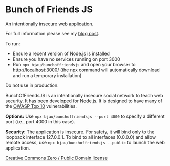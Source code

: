 # Bunch of Friends JS

An intentionally insecure web application.

For full information please see my [blog post](https://www.benjaminjohnston.com.au/intentionallyinsecurejs).

To run:
- Ensure a recent version of Node.js is installed
- Ensure you have no services running on port 3000
- Run `npx bjau/bunchoffriendsjs` and open your browser to [http://localhost:3000/](http://localhost:3000/) (the npx command will automatically download and run a temporary installation)

Do not use in production.

BunchOfFriendsJS is an intentionally insecure social network to teach web security. It has been developed for Node.js. It is designed to have many of the [OWASP Top 10](https://owasp.org/www-project-top-ten/) vulnerabilities.

**Options:** Use `npx bjau/bunchoffriendsjs --port 4000` to specify a different port (i.e., port 4000 in this case).

**Security:** The application is insecure. For safety, it will bind only to the loopback interface 127.0.0.1. To bind to all interfaces (0.0.0.0) and allow remote access, use `npx bjau/bunchoffriendsjs --public` to launch the web application.

[Creative Commons Zero / Public Domain license](https://creativecommons.org/publicdomain/zero/1.0/)

